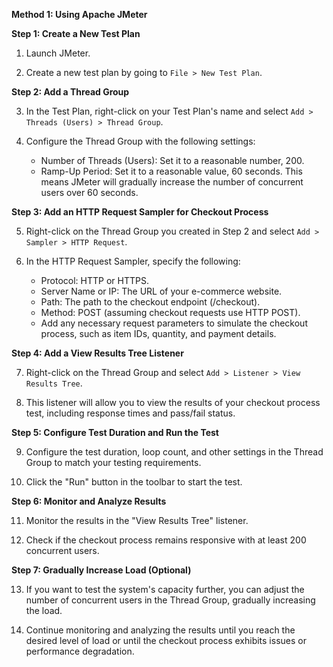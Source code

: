 **Method 1: Using Apache JMeter**

**Step 1: Create a New Test Plan**

1. Launch JMeter.

2. Create a new test plan by going to `File > New Test Plan`.

**Step 2: Add a Thread Group**

3. In the Test Plan, right-click on your Test Plan's name and select `Add > Threads (Users) > Thread Group`.

4. Configure the Thread Group with the following settings:
   - Number of Threads (Users): Set it to a reasonable number, 200.
   - Ramp-Up Period: Set it to a reasonable value, 60 seconds. This means JMeter will gradually increase the number of concurrent users over 60 seconds.

**Step 3: Add an HTTP Request Sampler for Checkout Process**

5. Right-click on the Thread Group you created in Step 2 and select `Add > Sampler > HTTP Request`.

6. In the HTTP Request Sampler, specify the following:
   - Protocol: HTTP or HTTPS.
   - Server Name or IP: The URL of your e-commerce website.
   - Path: The path to the checkout endpoint (/checkout).
   - Method: POST (assuming checkout requests use HTTP POST).
   - Add any necessary request parameters to simulate the checkout process, such as item IDs, quantity, and payment details.

**Step 4: Add a View Results Tree Listener**

7. Right-click on the Thread Group and select `Add > Listener > View Results Tree`.

8. This listener will allow you to view the results of your checkout process test, including response times and pass/fail status.

**Step 5: Configure Test Duration and Run the Test**

9. Configure the test duration, loop count, and other settings in the Thread Group to match your testing requirements.

10. Click the "Run" button in the toolbar to start the test.

**Step 6: Monitor and Analyze Results**

11. Monitor the results in the "View Results Tree" listener.

12. Check if the checkout process remains responsive with at least 200 concurrent users.

**Step 7: Gradually Increase Load (Optional)**

13. If you want to test the system's capacity further, you can adjust the number of concurrent users in the Thread Group, gradually increasing the load.

14. Continue monitoring and analyzing the results until you reach the desired level of load or until the checkout process exhibits issues or performance degradation.
